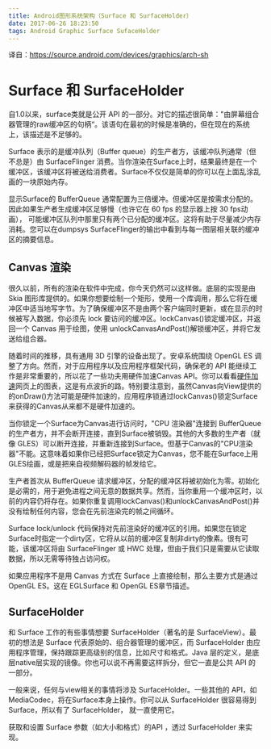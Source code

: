 ```yaml
---
title: Android图形系统架构（Surface 和 SurfaceHolder）
date: 2017-06-26 18:23:50
tags: Android Graphic Surface SufaceHolder
---
```


译自：https://source.android.com/devices/graphics/arch-sh
 
<!-- toc -->

# Surface 和 SurfaceHolder

自1.0以来，surface类就是公开 API 的一部分。对它的描述很简单："由屏幕组合器管理的raw缓冲区的句柄“。该语句在最初的时候是准确的，但在现在的系统上，该描述是不足够的。

Surface 表示的是缓冲队列（Buffer queue）的生产者方，该缓冲队列通常（但不总是）由 SurfaceFlinger 消费。当你渲染在Surface上时，结果最终是在一个缓冲区，该缓冲区将被送给消费者。Surface不仅仅是简单的你可以在上面乱涂乱画的一块原始内存。

显示Surface的 BufferQueue 通常配置为三倍缓冲。但缓冲区是按需求分配的。因此如果生产者生成缓冲区足够慢（也许它在 60 fps 的显示器上按 30 fps动画）， 可能缓冲区队列中那里只有两个已分配的缓冲区。这将有助于尽量减少内存消耗。您可以在dumpsys SurfaceFlinger的输出中看到与每一图层相关联的缓冲区的摘要信息。

## Canvas 渲染
很久以前，所有的渲染在软件中完成，你今天仍然可以这样做。底层的实现是由 Skia 图形库提供的。如果你想要绘制一个矩形，使用一个库调用，那么它将在缓冲区中适当地写字节。为了确保缓冲区不是由两个客户端同时更新，或在显示的时候被写入数据，你必须先 lock 要访问的缓冲区。lockCanvas()锁定缓冲区，并返回一个 Canvas 用于绘图，使用 unlockCanvasAndPost()解锁缓冲区，并将它发送给组合器。

随着时间的推移，具有通用 3D 引擎的设备出现了。安卓系统围绕 OpenGL ES 调整了方向。然而，对于应用程序以及应用程序框架代码，确保老的 API 能继续工作是非常重要的，所以花了一些功夫用硬件加速Canvas API。你可以看看[硬件加速](http://developer.android.com/guide/topics/graphics/hardware-accel.html)网页上的图表，这是有点波折的路。特别要注意到，虽然Canvas向View提供的的onDraw()方法可能是硬件加速的，应用程序锁通过lockCanvas()锁定Surface来获得的Canvas从来都不是硬件加速的。

当你锁定一个Surface为Canvas进行访问时，"CPU 渲染器"连接到 BufferQueue 的生产者方，并不会断开连接，直到Surface被销毁。其他的大多数的生产者（就像 GLES）可以断开连接，并重新连接到Surface。但基于Canvas的"CPU渲染器"不能。这意味着如果你已经把Surface锁定为Canvas，您不能在Surface上用GLES绘画，或是把来自视频解码器的帧发给它。

生产者首次从 BufferQueue 请求缓冲区，分配的缓冲区将被初始化为零。初始化是必需的，用于避免进程之间无意的数据共享。然而，当你重用一个缓冲区时，以前的内容仍将存在。如果你重复调用lockCanvas()和unlockCanvasAndPost()并没有绘制任何内容，您会在先前渲染完的帧之间循环。

Surface lock/unlock 代码保持对先前渲染好的缓冲区的引用。如果您在锁定Surface时指定一个dirty区，它将从以前的缓冲区复制非dirty的像素。很有可能，该缓冲区将由 SurfaceFlinger 或 HWC 处理，但由于我们只是需要从它读取数据，所以无需等待独占访问权。

如果应用程序不是用 Canvas 方式在 Surface 上直接绘制，那么主要方式是通过 OpenGL ES。这在 EGLSurface 和 OpenGL ES章节描述。

## SurfaceHolder
和 Surface 工作的有些事情想要 SurfaceHolder（著名的是 SurfaceView）。最初的想法是 Surface 代表原始的、组合器管理的缓冲区，而 SurfaceHolder 由应用程序管理，保持跟踪更高级别的信息，比如尺寸和格式。Java 层的定义，是底层native层实现的镜像。你也可以说不再需要这样拆分，但它一直是公共 API 的一部分。

一般来说，任何与view相关的事情将涉及 SurfaceHolder。一些其他的 API，如 MediaCodec，将在Surface本身上操作。你可以从 SurfaceHolder 很容易得到Surface，所以有了 SurfaceHolder， 就一直使用它。

获取和设置 Surface 参数（如大小和格式）的API ，透过 SurfaceHolder 来实现。

